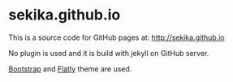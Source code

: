 # sekika.github.io
This is a source code for GitHub pages at: http://sekika.github.io

No plugin is used and it is build with jekyll on GitHub server.

[Bootstrap](http://builtwithbootstrap.com/) and [Flatly](http://bootswatch.com/flatly/) theme are used.
